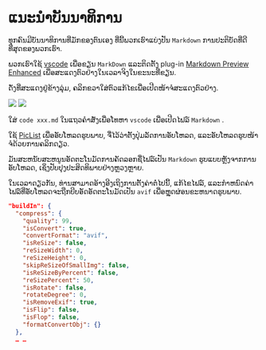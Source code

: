# ແນະນຳບັນນາທິການ

ທຸກຄົນມີບັນນາທິການທີ່ມັກຂອງຕົນເອງ ທີ່ນີ້ພວກເຮົາແບ່ງປັນ `Markdown` ການປະຕິບັດທີ່ດີທີ່ສຸດຂອງພວກເຮົາ.

ພວກເຮົາໃຊ້ [vscode](https://code.visualstudio.com/) ເພື່ອຂຽນ `MarkDown` ແລະຕິດຕັ້ງ plug-in [Markdown Preview Enhanced](https://marketplace.visualstudio.com/items?itemName=shd101wyy.markdown-preview-enhanced) ເພື່ອສະແດງຕົວຢ່າງໃນເວລາຈິງໃນຂະນະທີ່ຂຽນ.

ດັ່ງທີ່ສະແດງຢູ່ຂ້າງລຸ່ມ, ຄລິກຂວາໃສ່ຕົວແກ້ໄຂເພື່ອເປີດໜ້າຈໍສະແດງຕົວຢ່າງ.

![](https://p.3ti.site/1720775216.avif)
![](https://p.3ti.site/1720775043.avif)

ໃສ່ `code xxx.md` ໃນແຖວຄໍາສັ່ງເພື່ອໂທຫາ `vscode` ເພື່ອເປີດໄຟລ໌ `Markdown` .

ໃຊ້ [PicList](https://github.com/Kuingsmile/PicList) ເພື່ອອັບໂຫລດຮູບພາບ, ຈື່ໄວ້ວ່າຕັ້ງປຸ່ມລັດການອັບໂຫລດ, ແລະອັບໂຫລດຮູບໜ້າຈໍດ້ວຍການຄລິກດຽວ.

ມັນສະຫນັບສະຫນູນອັດຕະໂນມັດການຄັດລອກຊື່ໄຟລ໌ເປັນ `Markdown` ຮູບແບບຫຼັງຈາກການອັບໂຫລດ, ເຊິ່ງປັບປຸງປະສິດທິພາບຢ່າງຫຼວງຫຼາຍ.

ໃນເວລາດຽວກັນ, ທ່ານສາມາດອ້າງອີງເຖິງການຕັ້ງຄ່າຕໍ່ໄປນີ້, ແກ້ໄຂໄຟລ໌, ແລະກໍາຫນົດຄ່າໄຟລ໌ທີ່ອັບໂຫລດຈະຖືກບີບອັດອັດຕະໂນມັດເປັນ `avif` ເພື່ອຫຼຸດຜ່ອນຂະຫນາດຮູບພາບ.

```json
"buildIn": {
  "compress": {
    "quality": 99,
    "isConvert": true,
    "convertFormat": "avif",
    "isReSize": false,
    "reSizeWidth": 0,
    "reSizeHeight": 0,
    "skipReSizeOfSmallImg": false,
    "isReSizeByPercent": false,
    "reSizePercent": 50,
    "isRotate": false,
    "rotateDegree": 0,
    "isRemoveExif": true,
    "isFlip": false,
    "isFlop": false,
    "formatConvertObj": {}
  },
  … …
```